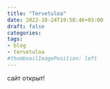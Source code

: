 ```yaml
---
title: "Tervetuloa"
date: 2022-10-24T19:58:46+03:00
draft: false
categories:
tags:
- blog
- tervetuloa
#thumbnailImagePosition: left
---
```


сайт открыт!
